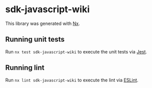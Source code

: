 # sdk-javascript-wiki

This library was generated with [Nx](https://nx.dev).

## Running unit tests

Run `nx test sdk-javascript-wiki` to execute the unit tests via [Jest](https://jestjs.io).

## Running lint

Run `nx lint sdk-javascript-wiki` to execute the lint via [ESLint](https://eslint.org/).
